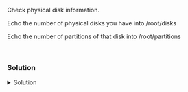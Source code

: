 Check physical disk information.

Echo the number of physical disks you have into /root/disks

Echo the number of partitions of that disk into /root/partitions

<br>

### Solution
<details>
<summary>Solution</summary>
Check disk information and count partitions

```plain
fdisk -l | grep -i vd
```{{exec}}

Why did we use VD?

Let's use another commad to see that information another way.
```plain
lsblk
```{{exec}}

and

```plain
blkid
```{{exec}}

And, if you need the answer:

```plain
echo 1 > /root/disks
echo 3 > /root/partitions
```{{exec}}

</details>